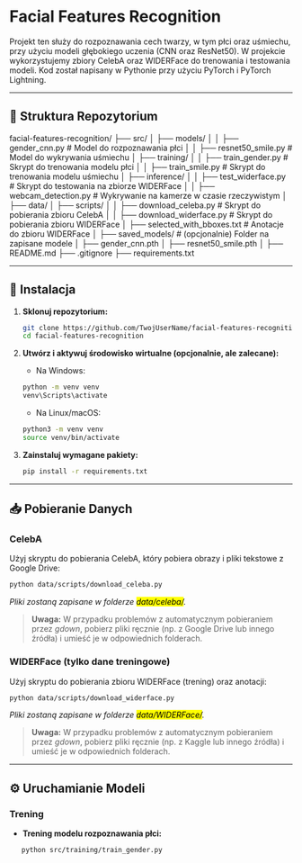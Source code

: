 # Facial Features Recognition

Projekt ten służy do rozpoznawania cech twarzy, w tym płci oraz uśmiechu, przy użyciu modeli głębokiego uczenia (CNN oraz ResNet50). W projekcie wykorzystujemy zbiory CelebA oraz WIDERFace do trenowania i testowania modeli. Kod został napisany w Pythonie przy użyciu PyTorch i PyTorch Lightning.

---

## 📂 Struktura Repozytorium

facial-features-recognition/ 
├── src/
│   ├── models/
│   │   ├── gender_cnn.py         # Model do rozpoznawania płci
│   │   ├── resnet50_smile.py     # Model do wykrywania uśmiechu
│   ├── training/
│   │   ├── train_gender.py       # Skrypt do trenowania modelu płci
│   │   ├── train_smile.py        # Skrypt do trenowania modelu uśmiechu
│   ├── inference/
│   │   ├── test_widerface.py     # Skrypt do testowania na zbiorze WIDERFace
│   │   ├── webcam_detection.py   # Wykrywanie na kamerze w czasie rzeczywistym
│
├── data/
│   ├── scripts/
│   │   ├── download_celeba.py    # Skrypt do pobierania zbioru CelebA
│   │   ├── download_widerface.py # Skrypt do pobierania zbioru WIDERFace
│   ├── selected_with_bboxes.txt  # Anotacje do zbioru WIDERFace
│
├── saved_models/                 # (opcjonalnie) Folder na zapisane modele
│   ├── gender_cnn.pth
│   ├── resnet50_smile.pth
│
├── README.md
├── .gitignore
├── requirements.txt

---

## 🚀 Instalacja

1. **Sklonuj repozytorium:**

   ```bash
   git clone https://github.com/TwojUserName/facial-features-recognition.git
   cd facial-features-recognition

2. **Utwórz i aktywuj środowisko wirtualne (opcjonalnie, ale zalecane):**
   
   - Na Windows:
     
   ```bash
   python -m venv venv
   venv\Scripts\activate
   ```
   
   - Na Linux/macOS:
     
   ```bash
   python3 -m venv venv
   source venv/bin/activate
   ```

4. **Zainstaluj wymagane pakiety:**
   
   ```bash
   pip install -r requirements.txt
   ```

---

## 📥 Pobieranie Danych

### CelebA

   Użyj skryptu do pobierania CelebA, który pobiera obrazy i pliki tekstowe z Google Drive:
   
   ```bash
   python data/scripts/download_celeba.py
   ```

   *Pliki zostaną zapisane w folderze <mark>data/celeba/</mark>.*
   
> **Uwaga:** W przypadku problemów z automatycznym pobieraniem przez *gdown*, pobierz pliki ręcznie (np. z Google Drive lub innego źródła) i umieść je w odpowiednich folderach.

### WIDERFace (tylko dane treningowe)

   Użyj skryptu do pobierania zbioru WIDERFace (trening) oraz anotacji:
   
   ```bash
   python data/scripts/download_widerface.py
   ```

   *Pliki zostaną zapisane w folderze <mark>data/WIDERFace/</mark>.*
   
> **Uwaga:** W przypadku problemów z automatycznym pobieraniem przez *gdown*, pobierz pliki ręcznie (np. z Kaggle lub innego źródła) i umieść je w odpowiednich folderach.

---

## ⚙️ Uruchamianie Modeli

### Trening

- **Trening modelu rozpoznawania płci:**

```bash
   python src/training/train_gender.py
